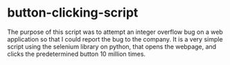 # button-clicking-script

The purpose of this script was to attempt an integer overflow bug on a web application so that I could report the bug to the company.
It is a very simple script using the selenium library on python, that opens the webpage, and clicks the predetermined button 10 million times.
